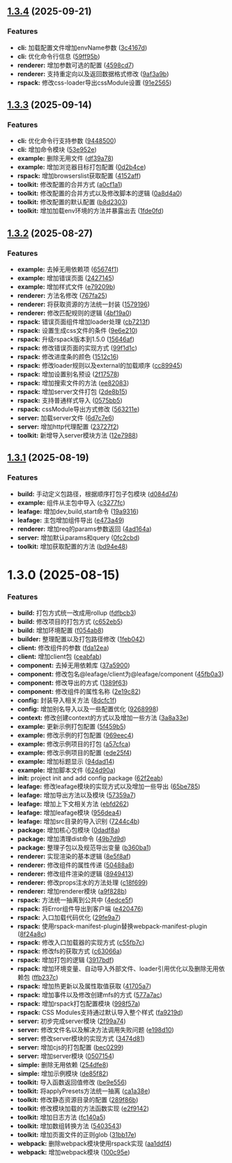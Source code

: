 ## [1.3.4](https://github.com/leafage-team/leafage/compare/v1.3.3...v1.3.4) (2025-09-21)


### Features

* **cli:** 加载配置文件增加envName参数 ([3c4167d](https://github.com/leafage-team/leafage/commit/3c4167daeb85c9057ee5f4252c64c916c2563b5e))
* **cli:** 优化命令行信息 ([59ff95b](https://github.com/leafage-team/leafage/commit/59ff95b1f629a845dfeb8c139f3813e3794ab607))
* **renderer:** 增加参数可选的配置 ([4598cd7](https://github.com/leafage-team/leafage/commit/4598cd79f5f8fabe12a020e1d85736974f44fe13))
* **renderer:** 支持重定向以及返回数据格式修改 ([9af3a9b](https://github.com/leafage-team/leafage/commit/9af3a9bb424cbdca4483cda08b6f28538654cb18))
* **rspack:** 修改css-loader导出cssModule设置 ([91e2565](https://github.com/leafage-team/leafage/commit/91e25655e5dfc6e4c4a0abac3bb6620f47025b56))



## [1.3.3](https://github.com/leafage-team/leafage/compare/v1.3.2...v1.3.3) (2025-09-14)


### Features

* **cli:** 优化命令行支持参数 ([9448500](https://github.com/leafage-team/leafage/commit/9448500aba58ad9b62c85fc4a5286d1b84559574))
* **cli:** 增加命令模块 ([53e952e](https://github.com/leafage-team/leafage/commit/53e952e23e99d186212a1ad0be6108334b4fd7f2))
* **example:** 删除无用文件 ([df39a78](https://github.com/leafage-team/leafage/commit/df39a7855a669b2bfa11aa3866092bfb575fb21b))
* **example:** 增加浏览器目标打包配置 ([0d2b4ce](https://github.com/leafage-team/leafage/commit/0d2b4ced7d4dceed5254e1e397360b3df8c6d301))
* **rspack:** 增加browserslist获取配置 ([4152aff](https://github.com/leafage-team/leafage/commit/4152aff59c1744428861680aa8e1489eceab6734))
* **toolkit:** 修改配置的合并方式 ([a0cf1a1](https://github.com/leafage-team/leafage/commit/a0cf1a14c55877ccff44b3acfd8cc898f9eb7c7e))
* **toolkit:** 修改配置的合并方式以及修改脚本的逻辑 ([0a8d4a0](https://github.com/leafage-team/leafage/commit/0a8d4a0a791d6914fb0fb48505257c9c82dba6df))
* **toolkit:** 修改配置的默认配置 ([b8d2303](https://github.com/leafage-team/leafage/commit/b8d23035571e45fdac8dd2157b40fb6d52d04590))
* **toolkit:** 增加加载env环境的方法并暴露出去 ([1fde0fd](https://github.com/leafage-team/leafage/commit/1fde0fda051cb860ffd3cacb80cdaaa3b7d2cb14))



## [1.3.2](https://github.com/leafage-team/leafage/compare/v1.3.1...v1.3.2) (2025-08-27)


### Features

* **example:** 去掉无用依赖项 ([65674f1](https://github.com/leafage-team/leafage/commit/65674f1decda6404a322840ad296dd1be6cab3be))
* **example:** 增加错误页面 ([2427145](https://github.com/leafage-team/leafage/commit/24271452181575c23463792311fdf8aa68e866f8))
* **example:** 增加样式文件 ([e79209b](https://github.com/leafage-team/leafage/commit/e79209b8c890273cbacae85ede9725d355d2c091))
* **renderer:** 方法名修改 ([767fa25](https://github.com/leafage-team/leafage/commit/767fa25535d1ec88fa7d35c2935f1a4db7f2c824))
* **renderer:** 将获取资源的方法统一封装 ([1579196](https://github.com/leafage-team/leafage/commit/15791966a1c53bc845871f904ea584bb1c81e165))
* **renderer:** 修改匹配规则的逻辑 ([4bf19a0](https://github.com/leafage-team/leafage/commit/4bf19a053fb84124ac3c7cb727ad7cb330efd2fe))
* **rspack:** 错误页面组件增加loader处理 ([cb7213f](https://github.com/leafage-team/leafage/commit/cb7213fb0f1d68889ac50d788795a078535c44e0))
* **rspack:** 设置生成css文件的条件 ([9e6e210](https://github.com/leafage-team/leafage/commit/9e6e210b7a390d438d8c1de988e7d9209b79c0fd))
* **rspack:** 升级rspack版本到1.5.0 ([15646af](https://github.com/leafage-team/leafage/commit/15646afb26f0abbc6f8db707ef6c112367ac4f13))
* **rspack:** 修改错误页面的实现方式 ([99f1d1c](https://github.com/leafage-team/leafage/commit/99f1d1ccf00faa5699ac50356bde74c7093c69d1))
* **rspack:** 修改进度条的颜色 ([1512c16](https://github.com/leafage-team/leafage/commit/1512c16c3ebf6f93d5d9071ea17ac4c99d48aa91))
* **rspack:** 修改loader规则以及external的加载顺序 ([cc89945](https://github.com/leafage-team/leafage/commit/cc89945139bdd5f1d2a4846fd54016528ae32b89))
* **rspack:** 增加设置别名预设 ([2f17578](https://github.com/leafage-team/leafage/commit/2f1757828379b7c8d0789c144adbaa46195f0a34))
* **rspack:** 增加搜索文件的方法 ([ee82083](https://github.com/leafage-team/leafage/commit/ee820834aa75ad87da1c5a8a6ea738a26dfbe7fb))
* **rspack:** 增加server文件打包 ([2de8b15](https://github.com/leafage-team/leafage/commit/2de8b154eff3ed47573d9f151e89b1df66741065))
* **rspack:** 支持普通样式导入 ([0575bb5](https://github.com/leafage-team/leafage/commit/0575bb57a47add326d0edd9fe795ca2ccb267bc3))
* **rspack:** cssModule导出方式修改 ([563211e](https://github.com/leafage-team/leafage/commit/563211e5eac4da2981a70d05d5d8a2276a073744))
* **server:** 加载server文件 ([6d7c7e6](https://github.com/leafage-team/leafage/commit/6d7c7e6170fffa8262204ae89701562a8d067ac6))
* **server:** 增加http代理配置 ([23727f2](https://github.com/leafage-team/leafage/commit/23727f2d6ea317813f87a63345b9e9c660cdbb8a))
* **toolkit:** 新增导入server模块方法 ([12e7988](https://github.com/leafage-team/leafage/commit/12e7988dd6ae6558d111d82a38440e32dc8df8aa))



## [1.3.1](https://github.com/leafage-team/leafage/compare/v1.3.0...v1.3.1) (2025-08-19)


### Features

* **build:** 手动定义包路径，根据顺序打包子包模块 ([d084d74](https://github.com/leafage-team/leafage/commit/d084d74989bc4a8ea53199f558167918ea8e9e78))
* **example:** 组件从主包中导入 ([c3277fc](https://github.com/leafage-team/leafage/commit/c3277fc4c6b3f203e51c20a0678ae124b4b4f024))
* **leafage:** 增加dev,build,start命令 ([19a9316](https://github.com/leafage-team/leafage/commit/19a9316f99ebc4ab2f3e434cde7a9e69dcbd163e))
* **leafage:** 主包增加组件导出 ([e473a49](https://github.com/leafage-team/leafage/commit/e473a49cacc0b63a0c5b6ba5a51edfe922b70297))
* **renderer:** 增加req的params参数返回 ([4ad164a](https://github.com/leafage-team/leafage/commit/4ad164aa6f2b2ee6833dae1f734e09a241c882ea))
* **server:** 增加默认params和query ([0fc2cbd](https://github.com/leafage-team/leafage/commit/0fc2cbd74cc4e7365ee03836da4b045db295feaf))
* **toolkit:** 增加获取配置的方法 ([bd94e48](https://github.com/leafage-team/leafage/commit/bd94e48673aaab90a818ab0ceaf1e83277c7ef13))



# 1.3.0 (2025-08-15)


### Features

* **build:** 打包方式统一改成用rollup ([fdfbcb3](https://github.com/leafage-team/leafage/commit/fdfbcb35271b477b5fe9411e9ad9acf2d059d20a))
* **build:** 修改项目的打包方式 ([c652eb5](https://github.com/leafage-team/leafage/commit/c652eb518e35e842a6ec039b35cc9026b023d0f3))
* **build:** 增加环境配置 ([f054ab8](https://github.com/leafage-team/leafage/commit/f054ab8a2ff2c8b37634b417804252ce43df05f1))
* **builder:** 整理配置以及打包路径修改 ([1feb042](https://github.com/leafage-team/leafage/commit/1feb042d93ee0d51feb0f0c26e91a59f3de1fc3a))
* **client:** 修改组件的参数 ([fda12ea](https://github.com/leafage-team/leafage/commit/fda12eae0e0b2310cae2ec42be64e8a6b52fcf70))
* **client:** 增加client包 ([ceabfab](https://github.com/leafage-team/leafage/commit/ceabfab7acc8c49c7309ec1d831345d68e040dc1))
* **component:** 去掉无用依赖库 ([37a5900](https://github.com/leafage-team/leafage/commit/37a59008e9d4c014fe68a593a88b380c669e0e8a))
* **component:** 修改包名@leafage/client为@leafage/component ([45fb0a3](https://github.com/leafage-team/leafage/commit/45fb0a3bbe0223e63331ae1fc5e81884acada0cf))
* **component:** 修改导出的方式 ([1389f63](https://github.com/leafage-team/leafage/commit/1389f63d79724ae4a99fc611a198294ec64d1760))
* **component:** 修改组件的属性名称 ([2e19c82](https://github.com/leafage-team/leafage/commit/2e19c8213c603bd2e14ae8223b542db08baadd46))
* **config:** 封装导入相关方法 ([8dcfc1f](https://github.com/leafage-team/leafage/commit/8dcfc1f7c37032944113d382933b4f47f20dec0a))
* **config:** 增加别名导入以及一些配置优化 ([9268998](https://github.com/leafage-team/leafage/commit/926899835b54c7aea9d1dadbea82c2fb7b1c0a43))
* **context:** 修改创建context的方式以及增加一些方法 ([3a8a33e](https://github.com/leafage-team/leafage/commit/3a8a33ed60cd97497dbd8bce25cd5aad2197faf5))
* **example:** 更新示例打包配置 ([5f459b5](https://github.com/leafage-team/leafage/commit/5f459b5b39c5f7701ba157e960737010a6703077))
* **example:** 修改示例的打包配置 ([969eec4](https://github.com/leafage-team/leafage/commit/969eec44ddb9451a7fc11c4b9a310eafbc402d2b))
* **example:** 修改示例项目的打包 ([a57cfca](https://github.com/leafage-team/leafage/commit/a57cfca7627f14495027144fa8467e42ee6c2870))
* **example:** 修改示例项目的配置 ([ede25f4](https://github.com/leafage-team/leafage/commit/ede25f45bd81c32f4587ad5cd9aa824fa7718af3))
* **example:** 增加标题显示 ([94dad14](https://github.com/leafage-team/leafage/commit/94dad14831ff77de3394da41d0ad6276033ac865))
* **example:** 增加脚本文件 ([624d90a](https://github.com/leafage-team/leafage/commit/624d90a92b1db4a59edefa9d7bead95b5e951072))
* **init:** project init and add config package ([62f2eab](https://github.com/leafage-team/leafage/commit/62f2eab3b9fb7a128e17be070544a8e79256150c))
* **leafage:** 修改leafage模块的实现方式以及增加一些导出 ([65be785](https://github.com/leafage-team/leafage/commit/65be7853d76f3884d5c8da7ccc5d167d5465e10d))
* **leafage:** 增加导出方法以及模块 ([57359a7](https://github.com/leafage-team/leafage/commit/57359a76a76f7356a3d0dbae4d183820939a5cf1))
* **leafage:** 增加上下文相关方法 ([ebfd262](https://github.com/leafage-team/leafage/commit/ebfd2627a73de678f8065207f0d65a9997b9f174))
* **leafage:** 增加leafage模块 ([956dea4](https://github.com/leafage-team/leafage/commit/956dea4515604584d677c7d004c931d3c2891eb1))
* **leafage:** 增加src目录的导入识别 ([7244c4b](https://github.com/leafage-team/leafage/commit/7244c4b60a2a03add53c0117ee5992cc6543ce1d))
* **package:** 增加核心包模块 ([0dadf8a](https://github.com/leafage-team/leafage/commit/0dadf8a268515fdc0689a7d7ecb89945d60c89f6))
* **package:** 增加清理dist命令 ([49b7d9d](https://github.com/leafage-team/leafage/commit/49b7d9d2beda1628550aba76d858b58497d30eff))
* **package:** 整理子包以及规范导出变量 ([b360ba1](https://github.com/leafage-team/leafage/commit/b360ba14d47aabf4ade0c7609e44e74e9212f06e))
* **renderer:** 实现渲染的基本逻辑 ([8e5f8af](https://github.com/leafage-team/leafage/commit/8e5f8af65812a77ab45e640def08dcdcf68cb6e0))
* **renderer:** 修改组件的属性传递 ([50488a8](https://github.com/leafage-team/leafage/commit/50488a877c44502c9d976e66908d1b9a64d5d708))
* **renderer:** 修改组件渲染的逻辑 ([8949413](https://github.com/leafage-team/leafage/commit/89494132e3b56184cb1bfded1cb27117041312a0))
* **renderer:** 修改props注水的方法处理 ([c18f699](https://github.com/leafage-team/leafage/commit/c18f69950900adde0fa230a1ef9b03c4caf2f0ac))
* **renderer:** 增加renderer模块 ([a9f828b](https://github.com/leafage-team/leafage/commit/a9f828b944075f832071d413902461f753a93414))
* **rspack:** 方法统一抽离到公共中 ([4edce5f](https://github.com/leafage-team/leafage/commit/4edce5fcb810921984b08c471fce912f86e17fe8))
* **rspack:** 将Error组件导出到客户端 ([e420476](https://github.com/leafage-team/leafage/commit/e420476bcbc749f29dc6c76a2dd5f8c07828a002))
* **rspack:** 入口加载代码优化 ([29fe9a7](https://github.com/leafage-team/leafage/commit/29fe9a718c097db0d8cd97bd1ad5e3fb0c895b33))
* **rspack:** 使用rspack-manifest-plugin替换webpack-manifest-plugin ([8f24a8c](https://github.com/leafage-team/leafage/commit/8f24a8ce40f86dc174b6e2c1369b45d95a468198))
* **rspack:** 修改入口加载器的实现方式 ([c55fb7c](https://github.com/leafage-team/leafage/commit/c55fb7c7e0efaef188a24f40d4327247086e1ed1))
* **rspack:** 修改fs的获取方式 ([c63066a](https://github.com/leafage-team/leafage/commit/c63066a3d7fcf9c633a2b4994b65d5ba23856b75))
* **rspack:** 增加打包的逻辑 ([3917bdf](https://github.com/leafage-team/leafage/commit/3917bdfc00558821e4456e821468046da8a93283))
* **rspack:** 增加环境变量、自动导入外部文件、loader引用优化以及删除无用依赖包 ([ffb237c](https://github.com/leafage-team/leafage/commit/ffb237cf3b5e3fdaded00eae922519e43d9625c6))
* **rspack:** 增加热更新以及属性取值获取 ([41705a7](https://github.com/leafage-team/leafage/commit/41705a76977fa6d93a986ac46ae7ce675a3bc508))
* **rspack:** 增加事件以及修改创建mfs的方式 ([577a7ac](https://github.com/leafage-team/leafage/commit/577a7acfb038d3c148f7c17a4f6c8df9ae33defb))
* **rspack:** 增加rspack打包配置模块 ([998f57a](https://github.com/leafage-team/leafage/commit/998f57aa146486628850167f161df3ad52bb047f))
* **rspack:** CSS Modules支持通过默认导入整个样式 ([fa9219d](https://github.com/leafage-team/leafage/commit/fa9219df4b8af0f66154122adb6b16f96fb7d971))
* **server:** 初步完成server模块 ([2f99a74](https://github.com/leafage-team/leafage/commit/2f99a74a3fbb9763286c74c3f5f18b2c6806b381))
* **server:** 修改文件名以及解决方法调用失败问题 ([e198d10](https://github.com/leafage-team/leafage/commit/e198d10bc8abec1f6f8c8c43e2957e00d1cd7c13))
* **server:** 修改server模块的实现方式 ([3474d81](https://github.com/leafage-team/leafage/commit/3474d81f2b71de0d87c8eae1e9502203d09361ad))
* **server:** 增加cjs的打包配置 ([bec0299](https://github.com/leafage-team/leafage/commit/bec0299f8e4030a312c437f3a33d282d886158d5))
* **server:** 增加server模块 ([0507154](https://github.com/leafage-team/leafage/commit/0507154c15ac79bf10648f6aaf669ec30c35490f))
* **simple:** 删除无用依赖 ([254dfe8](https://github.com/leafage-team/leafage/commit/254dfe832c97fe1ffad21d5a1757d6a073f64383))
* **simple:** 增加示例模块 ([de85f82](https://github.com/leafage-team/leafage/commit/de85f824b9ab99083a3ee47e87f4d7e59a6ed463))
* **toolkit:** 导入函数返回值修改 ([be9e556](https://github.com/leafage-team/leafage/commit/be9e556c1cc8d11ffa97a93e317d608fa28ed189))
* **toolkit:** 将applyPresets方法统一抽离 ([ca1a38e](https://github.com/leafage-team/leafage/commit/ca1a38ea772657ed9d691b3e920688c25d4ae05b))
* **toolkit:** 修改静态资源目录的配置 ([289f86b](https://github.com/leafage-team/leafage/commit/289f86b0a3146ccceb7384d464635a8f35623752))
* **toolkit:** 修改模块加载的方法函数实现 ([e2f9142](https://github.com/leafage-team/leafage/commit/e2f9142b5419bd69062527e5256bed526d7c9721))
* **toolkit:** 增加日志方法 ([fc140a5](https://github.com/leafage-team/leafage/commit/fc140a58999707c16121bf4f2e0d7ddb774dc76b))
* **toolkit:** 增加数组转换方法 ([5403543](https://github.com/leafage-team/leafage/commit/5403543a3ceca54c325ca6cdc3473716d192885f))
* **toolkit:** 增加页面文件的正则glob ([31bb17e](https://github.com/leafage-team/leafage/commit/31bb17e1268cc80f76e0216450d1caf66aa51500))
* **webpack:** 删除webpack模块使用rspack实现 ([aa1ddf4](https://github.com/leafage-team/leafage/commit/aa1ddf4529505a2ae3a570adc01185facd169d59))
* **webpack:** 增加webpack模块 ([100c95e](https://github.com/leafage-team/leafage/commit/100c95e0f4f073ad56fe6a8a5870bcb3787530a2))




